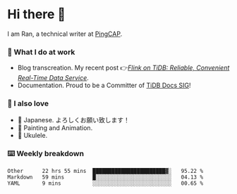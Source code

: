 # Hi there 👋

I am Ran, a technical writer at [PingCAP](https://pingcap.com/).

### 📝 What I do at work

- Blog transcreation. My recent post 👉[*Flink on TiDB: Reliable, Convenient Real-Time Data Service*](https://pingcap.com/blog/flink-on-tidb-reliable-convenient-real-time-data-service).
- Documentation. Proud to be a Committer of [TiDB Docs SIG](https://developer.tidb.io/sig/docs)!

### 🤠 I also love

- 💬 Japanese. よろしくお願い致します！ 
- 🎨 Painting and Animation. 
- 🎸 Ukulele.

### ⌨️ Weekly breakdown

<!--START_SECTION:waka-->
```text
Other      22 hrs 55 mins  ███████████████████████▓░   95.22 % 
Markdown   59 mins         █░░░░░░░░░░░░░░░░░░░░░░░░   04.13 % 
YAML       9 mins          ░░░░░░░░░░░░░░░░░░░░░░░░░   00.65 % 
```
<!--END_SECTION:waka-->
